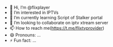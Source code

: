 - 👋 Hi, I’m @flixplayer
- 👀 I’m interested in IPTVs
- 🌱 I’m currently learning Script of Stalker portal
- 💞️ I’m looking to collaborate on iptv xtream server
- 📫 How to reach me(https://t.me/flixtvprovider)
- 😄 Pronouns: ...
- ⚡ Fun fact: ...

<!---
flixplayer/flixplayer is a ✨ special ✨ repository because its `README.md` (this file) appears on your GitHub profile.
You can click the Preview link to take a look at your changes.
--->
